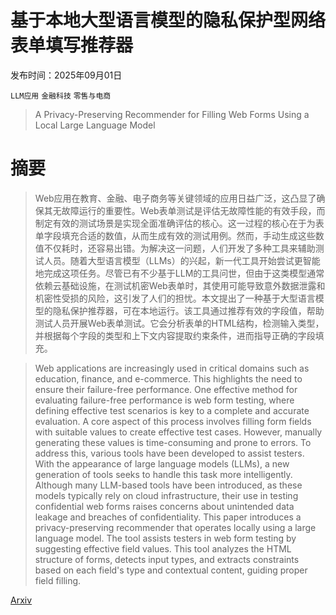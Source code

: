 # 基于本地大型语言模型的隐私保护型网络表单填写推荐器

发布时间：2025年09月01日

`LLM应用` `金融科技` `零售与电商`

> A Privacy-Preserving Recommender for Filling Web Forms Using a Local Large Language Model

# 摘要

> Web应用在教育、金融、电子商务等关键领域的应用日益广泛，这凸显了确保其无故障运行的重要性。Web表单测试是评估无故障性能的有效手段，而制定有效的测试场景是实现全面准确评估的核心。这一过程的核心在于为表单字段填充合适的数值，从而生成有效的测试用例。然而，手动生成这些数值不仅耗时，还容易出错。为解决这一问题，人们开发了多种工具来辅助测试人员。随着大型语言模型（LLMs）的兴起，新一代工具开始尝试更智能地完成这项任务。尽管已有不少基于LLM的工具问世，但由于这类模型通常依赖云基础设施，在测试机密Web表单时，其使用可能导致意外数据泄露和机密性受损的风险，这引发了人们的担忧。本文提出了一种基于大型语言模型的隐私保护推荐器，可在本地运行。该工具通过推荐有效的字段值，帮助测试人员开展Web表单测试。它会分析表单的HTML结构，检测输入类型，并根据每个字段的类型和上下文内容提取约束条件，进而指导正确的字段填充。

> Web applications are increasingly used in critical domains such as education, finance, and e-commerce. This highlights the need to ensure their failure-free performance. One effective method for evaluating failure-free performance is web form testing, where defining effective test scenarios is key to a complete and accurate evaluation. A core aspect of this process involves filling form fields with suitable values to create effective test cases. However, manually generating these values is time-consuming and prone to errors. To address this, various tools have been developed to assist testers. With the appearance of large language models (LLMs), a new generation of tools seeks to handle this task more intelligently. Although many LLM-based tools have been introduced, as these models typically rely on cloud infrastructure, their use in testing confidential web forms raises concerns about unintended data leakage and breaches of confidentiality. This paper introduces a privacy-preserving recommender that operates locally using a large language model. The tool assists testers in web form testing by suggesting effective field values. This tool analyzes the HTML structure of forms, detects input types, and extracts constraints based on each field's type and contextual content, guiding proper field filling.

[Arxiv](https://arxiv.org/abs/2509.01527)